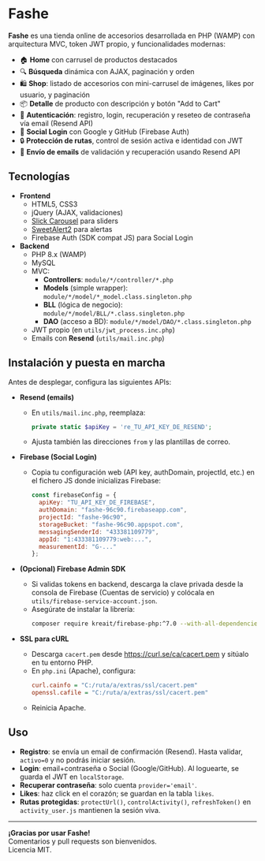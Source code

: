 # Fashe

**Fashe** es una tienda online de accesorios desarrollada en PHP (WAMP) con arquitectura MVC, token JWT propio, y funcionalidades modernas:

- 🏠 **Home** con carrusel de productos destacados
- 🔍 **Búsqueda** dinámica con AJAX, paginación y orden
- 🛍️ **Shop**: listado de accesorios con mini-carrusel de imágenes, likes por usuario, y paginación
- 📦 **Detalle** de producto con descripción y botón "Add to Cart"
- 🔐 **Autenticación**: registro, login, recuperación y reseteo de contraseña vía email (Resend API)
- 👥 **Social Login** con Google y GitHub (Firebase Auth)
- 🔒 **Protección de rutas**, control de sesión activa e identidad con JWT
- 📧 **Envío de emails** de validación y recuperación usando Resend API

## Tecnologías

- **Frontend**
  - HTML5, CSS3
  - jQuery (AJAX, validaciones)
  - [Slick Carousel](https://kenwheeler.github.io/slick/) para sliders
  - [SweetAlert2](https://sweetalert2.github.io/) para alertas
  - Firebase Auth (SDK compat JS) para Social Login
- **Backend**
  - PHP 8.x (WAMP)
  - MySQL
  - MVC:
    - **Controllers**: `module/*/controller/*.php`
    - **Models** (simple wrapper): `module/*/model/*_model.class.singleton.php`
    - **BLL** (lógica de negocio): `module/*/model/BLL/*.class.singleton.php`
    - **DAO** (acceso a BD): `module/*/model/DAO/*.class.singleton.php`
  - JWT propio (en `utils/jwt_process.inc.php`)
  - Emails con **Resend** (`utils/mail.inc.php`)

## Instalación y puesta en marcha

Antes de desplegar, configura las siguientes APIs:

- **Resend (emails)**
  - En `utils/mail.inc.php`, reemplaza:
    ```php
    private static $apiKey = 're_TU_API_KEY_DE_RESEND';
    ```
  - Ajusta también las direcciones `from` y las plantillas de correo.

- **Firebase (Social Login)**
  - Copia tu configuración web (API key, authDomain, projectId, etc.) en el fichero JS donde inicializas Firebase:
    ```js
    const firebaseConfig = {
      apiKey: "TU_API_KEY_DE_FIREBASE",
      authDomain: "fashe-96c90.firebaseapp.com",
      projectId: "fashe-96c90",
      storageBucket: "fashe-96c90.appspot.com",
      messagingSenderId: "433381109779",
      appId: "1:433381109779:web:...",
      measurementId: "G-..."
    };
    ```

- **(Opcional) Firebase Admin SDK**
  - Si validas tokens en backend, descarga la clave privada desde la consola de Firebase (Cuentas de servicio) y colócala en `utils/firebase-service-account.json`.
  - Asegúrate de instalar la librería:
    ```bash
    composer require kreait/firebase-php:^7.0 --with-all-dependencies
    ```

- **SSL para cURL**
  - Descarga `cacert.pem` desde https://curl.se/ca/cacert.pem y sitúalo en tu entorno PHP.
  - En `php.ini` (Apache), configura:
    ```ini
    curl.cainfo = "C:/ruta/a/extras/ssl/cacert.pem"
    openssl.cafile = "C:/ruta/a/extras/ssl/cacert.pem"
    ```
  - Reinicia Apache.

## Uso

- **Registro**: se envía un email de confirmación (Resend). Hasta validar, `activo=0` y no podrás iniciar sesión.
- **Login**: email+contraseña o Social (Google/GitHub). Al loguearte, se guarda el JWT en `localStorage`.
- **Recuperar contraseña**: solo cuenta `provider='email'`.
- **Likes**: haz click en el corazón; se guardan en la tabla `likes`.
- **Rutas protegidas**: `protectUrl()`, `controlActivity()`, `refreshToken()` en `activity_user.js` mantienen la sesión viva.

---

**¡Gracias por usar Fashe!**  
Comentarios y pull requests son bienvenidos.  
Licencia MIT.
